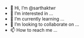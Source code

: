 - 👋 Hi, I’m @sarthaktwr
- 👀 I’m interested in ...
- 🌱 I’m currently learning ...
- 💞️ I’m looking to collaborate on ...
- 📫 How to reach me ...

<!---
sarthaktwr/sarthaktwr is a ✨ special ✨ repository because its `README.md` (this file) appears on your GitHub profile.
You can click the Preview link to take a look at your changes.
--->
